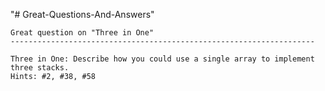 "# Great-Questions-And-Answers" 

    Great question on "Three in One"
    --------------------------------------------------------------------
    
    Three in One: Describe how you could use a single array to implement three stacks.
    Hints: #2, #38, #58

    

